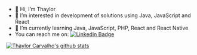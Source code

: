 - 👋 Hi, I’m Thaylor
- 👀 I’m interested in development of solutions using Java, JavaScript and React
- 🌱 I’m currently learning Java, JavaScript, PHP, React and React Native
- You can reach me on:
[![Linkedin Badge](https://img.shields.io/badge/-LinkedIn-blue?style=flat-square&logo=Linkedin&logoColor=white&link=https://www.linkedin.com/in/thaylorcs)](https://www.linkedin.com/in/thaylorcs)

<!---
thaylorcs/thaylorcs is a ✨ special ✨ repository because its `README.md` (this file) appears on your GitHub profile.
You can click the Preview link to take a look at your changes.
--->

[![Thaylor Carvalho's github stats](https://github-readme-stats.vercel.app/api?username=thaylorcs&theme=dark&show_icons=true&count_private=true)](https://github.com/felipefialho)
